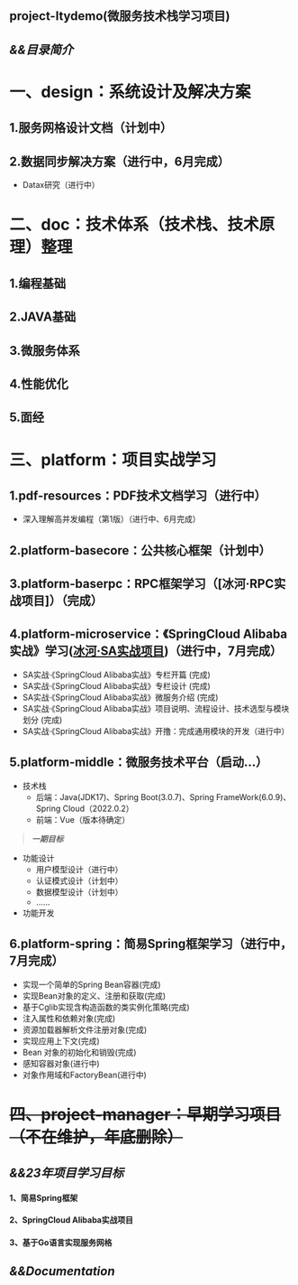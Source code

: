 **project-ltydemo(微服务技术栈学习项目)**
---
***&&目录简介***
---
# 一、design：系统设计及解决方案
## 1.服务网格设计文档（计划中）
## 2.数据同步解决方案（进行中，6月完成）
- Datax研究（进行中）
# 二、doc：技术体系（技术栈、技术原理）整理
## 1.编程基础
## 2.JAVA基础
## 3.微服务体系
## 4.性能优化
## 5.面经
# 三、platform：项目实战学习
## 1.pdf-resources：PDF技术文档学习（进行中）
- 深入理解高并发编程（第1版）（进行中、6月完成）
## 2.platform-basecore：公共核心框架（计划中）
## 3.platform-baserpc：RPC框架学习（[冰河·RPC实战项目]）（完成）
## 4.platform-microservice：《SpringCloud Alibaba实战》学习([冰河·SA实战项目](https://mp.weixin.qq.com/mp/appmsgalbum?__biz=Mzg4MjU0OTM1OA==&action=getalbum&album_id=2337104419664084992&scene=173&from_msgid=2247500464&from_itemidx=1&count=3&nolastread=1#wechat_redirect))（进行中，7月完成）
- SA实战·《SpringCloud Alibaba实战》专栏开篇 (完成)
- SA实战·《SpringCloud Alibaba实战》专栏设计 (完成)
- SA实战·《SpringCloud Alibaba实战》微服务介绍 (完成)
- SA实战·《SpringCloud Alibaba实战》项目说明、流程设计、技术选型与模块划分 (完成)
- SA实战·《SpringCloud Alibaba实战》开撸：完成通用模块的开发（进行中）
## 5.platform-middle：微服务技术平台（启动...）
- 技术栈
  - 后端：Java(JDK17)、Spring Boot(3.0.7)、Spring FrameWork(6.0.9)、Spring Cloud（2022.0.2）
  - 前端：Vue（版本待确定）
>**_一期目标_**
- 功能设计
  - 用户模型设计（进行中）
  - 认证模式设计（计划中）
  - 数据模型设计（计划中）
  - ......
- 功能开发
## 6.platform-spring：简易Spring框架学习（进行中，7月完成）
- 实现一个简单的Spring Bean容器(完成)
- 实现Bean对象的定义、注册和获取(完成)
- 基于Cglib实现含构造函数的类实例化策略(完成)
- 注入属性和依赖对象(完成)
- 资源加载器解析文件注册对象(完成)
- 实现应用上下文(完成)
- Bean 对象的初始化和销毁(完成)
- 感知容器对象(进行中)
- 对象作用域和FactoryBean(进行中)
# ~~四、project-manager：早期学习项目（不在维护，年底删除）~~

***&&23年项目学习目标***
---
#### 1、简易Spring框架
#### 2、SpringCloud Alibaba实战项目
#### 3、基于Go语言实现服务网格

***&&Documentation***
---